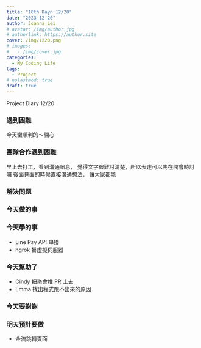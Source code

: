 ```yaml
---
title: "18th Dayn 12/20"
date: "2023-12-20"
author: Joanna Lei
# avatar: /img/author.jpg
# authorlink: https://author.site
cover: /img/1220.png
# images:
#   - /img/cover.jpg
categories:
  - My Coding Life
tags:
  - Project
# nolastmod: true
draft: true
---
```


Project Diary 12/20

<!--more-->

### 遇到困難

今天蠻順利的～開心

### 團隊合作遇到困難

早上去打工，看到溝通訊息，
覺得文字很難討清楚，所以表達可以先在開會時討囉
後面見面的時候直接溝通想法，
讓大家都能

### 解決問題

### 今天做的事

### 今天學的事

- Line Pay API 串接
- ngrok 掛虛擬伺服器

### 今天幫助了

- Cindy 把聚會推 PR 上去
- Emma 找出程式跑不出來的原因

### 今天要謝謝

### 明天預計要做

- 金流跳轉頁面
